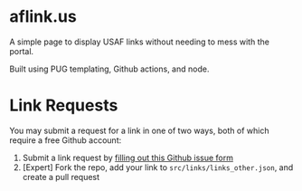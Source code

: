 # aflink.us

A simple page to display USAF links without needing to mess with the portal. 

Built using PUG templating, Github actions, and node. 

# Link Requests

You may submit a request for a link in one of two ways, both of which require a free Github account:

1. Submit a link request by [filling out this Github issue form](https://github.com/dadatuputi/aflinks/issues/new?assignees=dadatuputi&labels=link+request&template=request_link.yaml&title=%5BLINK%5D%3A+)
2. [Expert] Fork the repo, add your link to `src/links/links_other.json`, and create a pull request
